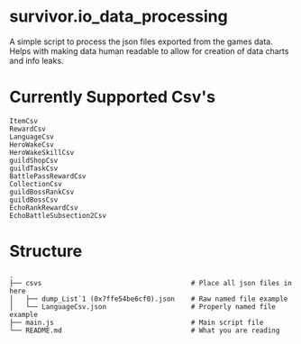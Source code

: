 # survivor.io_data_processing
A simple script to process the json files exported from the games data. Helps with making data human readable to allow for creation of data charts and info leaks.

# Currently Supported Csv's
```
ItemCsv
RewardCsv
LanguageCsv
HeroWakeCsv
HeroWakeSkillCsv
guildShopCsv
guildTaskCsv
BattlePassRewardCsv
CollectionCsv
guildBossRankCsv
guildBossCsv
EchoRankRewardCsv
EchoBattleSubsection2Csv
```

# Structure
    .
    ├── csvs                                     # Place all json files in here
    │   ├── dump_List`1 (0x7ffe54be6cf0).json    # Raw named file example
    │   └── LanguageCsv.json                     # Properly named file example
    ├── main.js                                  # Main script file
    └── README.md                                # What you are reading
    
